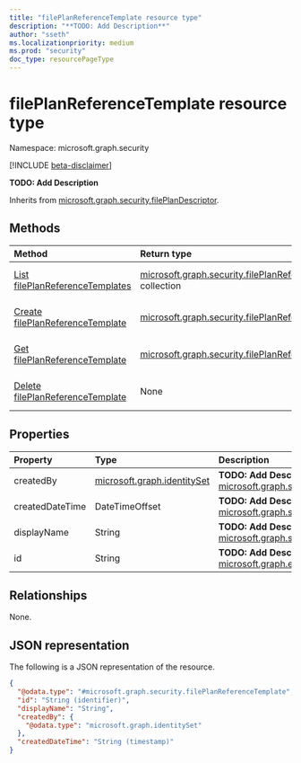 ```yaml
---
title: "filePlanReferenceTemplate resource type"
description: "**TODO: Add Description**"
author: "sseth"
ms.localizationpriority: medium
ms.prod: "security"
doc_type: resourcePageType
---
```


# filePlanReferenceTemplate resource type

Namespace: microsoft.graph.security

[!INCLUDE [beta-disclaimer](../../includes/beta-disclaimer.md)]

**TODO: Add Description**


Inherits from [microsoft.graph.security.filePlanDescriptor](../resources/security-fileplandescriptor.md).

## Methods
|Method|Return type|Description|
|:---|:---|:---|
|[List filePlanReferenceTemplates](../api/security-fileplandescriptor-list-fileplanreferencetemplate.md)|[microsoft.graph.security.filePlanReferenceTemplate](../resources/security-fileplandescriptor-fileplanreferencetemplate.md) collection|Get a list of the [microsoft.graph.security.filePlanReferenceTemplate](../resources/security-fileplandescriptor-fileplanreferencetemplate.md) objects and their properties.|
|[Create filePlanReferenceTemplate](../api/security-fileplandescriptor-post-fileplanreferencetemplate.md)|[microsoft.graph.security.filePlanReferenceTemplate](../resources/security-fileplandescriptor-fileplanreferencetemplate.md)|Create a new [microsoft.graph.security.filePlanReferenceTemplate](../resources/security-fileplandescriptor-fileplanreferencetemplate.md) object.|
|[Get filePlanReferenceTemplate](../api/security-fileplandescriptor-fileplanreferencetemplate-get.md)|[microsoft.graph.security.filePlanReferenceTemplate](../resources/security-fileplandescriptor-fileplanreferencetemplate.md)|Read the properties and relationships of a [microsoft.graph.security.filePlanReferenceTemplate](../resources/security-fileplandescriptor-fileplanreferencetemplate.md) object.|
|[Delete filePlanReferenceTemplate](../api/security-fileplandescriptor-delete-fileplanreferencetemplate.md)|None|Delete a [microsoft.graph.security.filePlanReferenceTemplate](../resources/security-fileplandescriptor-fileplanreferencetemplate.md) object.|

## Properties
|Property|Type|Description|
|:---|:---|:---|
|createdBy|[microsoft.graph.identitySet](/graph/api/resources/identityset)|**TODO: Add Description** Inherited from [microsoft.graph.security.filePlanDescriptor](../resources/security-fileplandescriptor.md).|
|createdDateTime|DateTimeOffset|**TODO: Add Description** Inherited from [microsoft.graph.security.filePlanDescriptor](../resources/security-fileplandescriptor.md).|
|displayName|String|**TODO: Add Description** Inherited from [microsoft.graph.security.filePlanDescriptor](../resources/security-fileplandescriptor.md).|
|id|String|**TODO: Add Description** Inherited from [microsoft.graph.entity](../resources/entity.md).|

## Relationships
None.

## JSON representation
The following is a JSON representation of the resource.
<!-- {
  "blockType": "resource",
  "keyProperty": "id",
  "@odata.type": "microsoft.graph.security.filePlanReferenceTemplate",
  "baseType": "microsoft.graph.security.filePlanDescriptorTemplate",
  "openType": false
}
-->
``` json
{
  "@odata.type": "#microsoft.graph.security.filePlanReferenceTemplate",
  "id": "String (identifier)",
  "displayName": "String",
  "createdBy": {
    "@odata.type": "microsoft.graph.identitySet"
  },
  "createdDateTime": "String (timestamp)"
}
```

